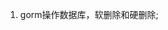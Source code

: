 <!--
 * @Author: zd
 * @Date: 2023-11-01 19:47:54
 * @LastEditors: zd
 * @LastEditTime: 2023-11-01 19:50:28
 * @FilePath: \learningFiles\note\golang\20231101.md
 * @Description: 
-->
1. gorm操作数据库，软删除和硬删除;
